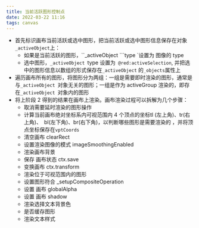 ```yaml
---
title: 当前活跃图形控制点
date: 2022-03-22 11:16
tags: canvas 
---
```

- 首先标识画布当前活跃或选中图形，把当前活跃或选中图形信息保存在对象`_activeObject`上：
    - 如果是当前活跃的图形，``_activeObject ```type `设置为 图像的 type
    - 选中图形，``_activeObject ``type 设置为`` @red:activeSelection``, 并把选中的图形信息以数组的形式保存在``_activeObject`` 的``_objects``属性上
- 遍历画布所有的图形，将图形分为两组：一组是需要即时渲染的图形，通常是与``_activeObject ``对象无关的图形；一组是作为 activeGroup 渲染的，即存在``_activeObject ``对象内的图形
- 将上阶段 2 得到的结果在画布上渲染。画布渲染过程可以拆解为几个步骤：
    - 取消需要延时渲染的图形操作
    - 计算当前画布绝对坐标系内可视范围内 4 个顶点的坐标tl (左上角)、tr(右上角)、　bl(左下角)、br(右下角)，以判断哪些图形是需要渲染的 ，并将顶点坐标保存在`vptCoords`
    - 清空画布 clearRect
    - 设置渲染图像的模式 imageSmoothingEnabled
    - 渲染画布背景
    - 保存 画布状态 ctx.save
    - 变换画布 ctx.transform
    - 渲染位于可视范围内的图形
    - 设置图形符合 _setupCompositeOperation
    - 设置 画布 globalAlpha
    - 设置 画布 shadow
    - 渲染选择文本背景色
    - 是否缓存图形
    - 渲染文本样式
